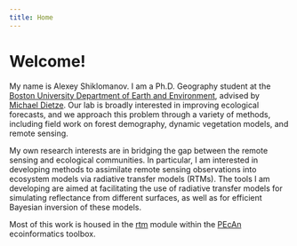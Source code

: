 ```yaml
---
title: Home
---
```


# Welcome!
My name is Alexey Shiklomanov. I am a Ph.D. Geography student at the [Boston University Department of Earth and Environment](www.bu.edu/earth), advised by [Michael Dietze](people.bu.edu/dietze). Our lab is broadly interested in improving ecological forecasts, and we approach this problem through a variety of methods, including field work on forest demography, dynamic vegetation models, and remote sensing.

My own research interests are in bridging the gap between the remote sensing and ecological communities. In particular, I am interested in developing methods to assimilate remote sensing observations into ecosystem models via radiative transfer models (RTMs). The tools I am developing are aimed at facilitating the use of radiative transfer models for simulating reflectance from different surfaces, as well as for efficient Bayesian inversion of these models.

Most of this work is housed in the [rtm](www.github.com/ashiklom/pecan/modules/rtm) module within the [PEcAn](www.pecanproject.org) ecoinformatics toolbox.
